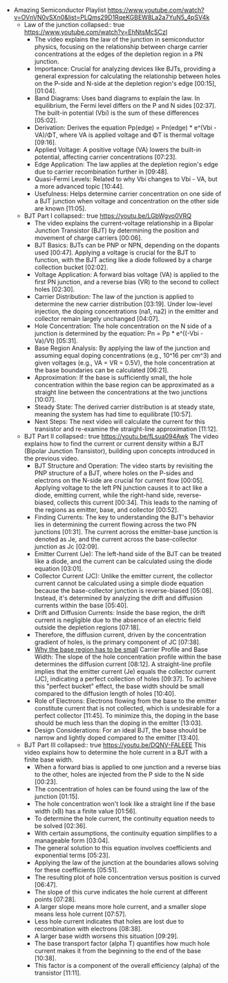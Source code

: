 - Amazing Semiconductor Playlist
  https://www.youtube.com/watch?v=OVnVN0vSXn0&list=PLQms29D1RqeKGBEW8La2a7YuN5_4pSV4k
	- Law of the junction
	  collapsed:: true
	  https://www.youtube.com/watch?v=EhNtsMcSCzI
		- The video explains the law of the junction in semiconductor physics, focusing on the relationship between charge carrier concentrations at the edges of the depletion region in a PN junction.
		- Importance: Crucial for analyzing devices like BJTs, providing a general expression for calculating the relationship between holes on the P-side and N-side at the depletion region's edge [00:15], [01:04].
		- Band Diagrams: Uses band diagrams to explain the law. In equilibrium, the Fermi level differs on the P and N sides [02:37]. The built-in potential (Vbi) is the sum of these differences [05:02].
		- Derivation: Derives the equation Pp(edge) = Pn(edge) * e^(Vbi - VA)/ΦT, where VA is applied voltage and ΦT is thermal voltage [09:16].
		- Applied Voltage: A positive voltage (VA) lowers the built-in potential, affecting carrier concentrations [07:23].
		- Edge Application: The law applies at the depletion region's edge due to carrier recombination further in [09:48].
		- Quasi-Fermi Levels: Related to why Vbi changes to Vbi - VA, but a more advanced topic [10:44].
		- Usefulness: Helps determine carrier concentration on one side of a BJT junction when voltage and concentration on the other side are known [11:05].
	- BJT Part I
	  collapsed:: true
	  https://youtu.be/LGbWgvo0VRQ
		- The video explains the current-voltage relationship in a Bipolar Junction Transistor (BJT) by determining the position and movement of charge carriers [00:06].
		- BJT Basics: BJTs can be PNP or NPN, depending on the dopants used [00:47]. Applying a voltage is crucial for the BJT to function, with the BJT acting like a diode followed by a charge collection bucket [02:02].
		- Voltage Application: A forward bias voltage (VA) is applied to the first PN junction, and a reverse bias (VR) to the second to collect holes [02:30].
		- Carrier Distribution: The law of the junction is applied to determine the new carrier distribution [03:19]. Under low-level injection, the doping concentrations (na1, na2) in the emitter and collector remain largely unchanged [04:07].
		- Hole Concentration: The hole concentration on the N side of a junction is determined by the equation: Pn = Pp * e^((-Vbi - Va)/Vt) [05:31].
		- Base Region Analysis: By applying the law of the junction and assuming equal doping concentrations (e.g., 10^16 per cm^3) and given voltages (e.g., VA = VR = 0.5V), the hole concentration at the base boundaries can be calculated [06:21].
		- Approximation: If the base is sufficiently small, the hole concentration within the base region can be approximated as a straight line between the concentrations at the two junctions [10:07].
		- Steady State: The derived carrier distribution is at steady state, meaning the system has had time to equilibrate [10:57].
		- Next Steps: The next video will calculate the current for this transistor and re-examine the straight-line approximation [11:12].
	- BJT Part II
	  collapsed:: true
	  https://youtu.be/fLsua094Awk
	  The video explains how to find the current or current density within a BJT (Bipolar Junction Transistor), building upon concepts introduced in the previous video.
		- BJT Structure and Operation: The video starts by revisiting the PNP structure of a BJT, where holes on the P-sides and electrons on the N-side are crucial for current flow [00:05]. Applying voltage to the left PN junction causes it to act like a diode, emitting current, while the right-hand side, reverse-biased, collects this current [00:34]. This leads to the naming of the regions as emitter, base, and collector [00:52].
		- Finding Currents: The key to understanding the BJT's behavior lies in determining the current flowing across the two PN junctions [01:31]. The current across the emitter-base junction is denoted as Je, and the current across the base-collector junction as Jc [02:09].
		- Emitter Current (Je): The left-hand side of the BJT can be treated like a diode, and the current can be calculated using the diode equation [03:01].
		- Collector Current (JC): Unlike the emitter current, the collector current cannot be calculated using a simple diode equation because the base-collector junction is reverse-biased [05:08]. Instead, it's determined by analyzing the drift and diffusion currents within the base [05:40].
		- Drift and Diffusion Currents: Inside the base region, the drift current is negligible due to the absence of an electric field outside the depletion regions [07:18].
		- Therefore, the diffusion current, driven by the concentration gradient of holes, is the primary component of JC [07:38].
		- [Why the base region has to be small](https://youtu.be/fLsua094Awk?t=630) Carrier Profile and Base Width: The slope of the hole concentration profile within the base determines the diffusion current [08:12]. A straight-line profile implies that the emitter current (Je) equals the collector current (JC), indicating a perfect collection of holes [09:37]. To achieve this "perfect bucket" effect, the base width should be small compared to the diffusion length of holes [10:40].
		- Role of Electrons: Electrons flowing from the base to the emitter constitute current that is not collected, which is undesirable for a perfect collector [11:45]. To minimize this, the doping in the base should be much less than the doping in the emitter [13:03].
		- Design Considerations: For an ideal BJT, the base should be narrow and lightly doped compared to the emitter [13:40].
	- BJT Part III
	  collapsed:: true
	  https://youtu.be/DQNV-FALEEE
	  This video explains how to determine the hole current in a BJT with a finite base width.
		- When a forward bias is applied to one junction and a reverse bias to the other, holes are injected from the P side to the N side [00:23].
		- The concentration of holes can be found using the law of the junction [01:15].
		- The hole concentration won't look like a straight line if the base width (xB) has a finite value [01:56].
		- To determine the hole current, the continuity equation needs to be solved [02:36].
		- With certain assumptions, the continuity equation simplifies to a manageable form [03:04].
		- The general solution to this equation involves coefficients and exponential terms [05:23].
		- Applying the law of the junction at the boundaries allows solving for these coefficients [05:51].
		- The resulting plot of hole concentration versus position is curved [06:47].
		- The slope of this curve indicates the hole current at different points [07:28].
		- A larger slope means more hole current, and a smaller slope means less hole current [07:57].
		- Less hole current indicates that holes are lost due to recombination with electrons [08:38].
		- A larger base width worsens this situation [09:29].
		- The base transport factor (alpha T) quantifies how much hole current makes it from the beginning to the end of the base [10:38].
		- This factor is a component of the overall efficiency (alpha) of the transistor [11:11].